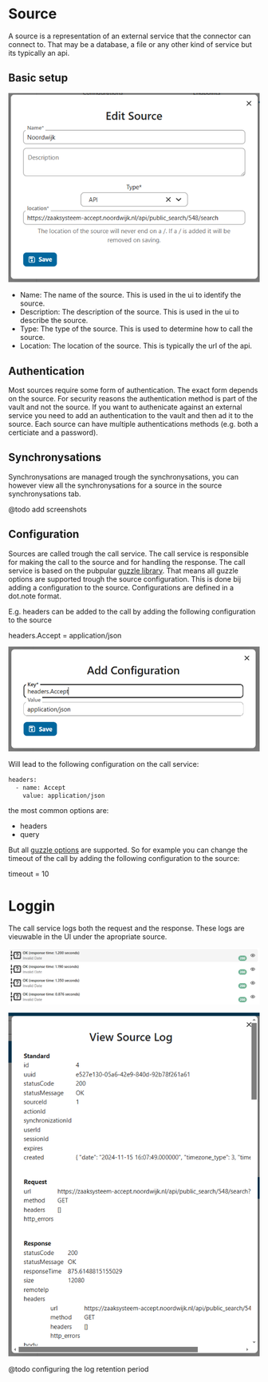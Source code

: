  # Source

 A source is a representation of an external service that the connector can connect to. That may be a database, a file or any other kind of service but its typically an api.

 ## Basic setup

 ![alt text](image-6.png)

- Name: The name of the source. This is used in the ui to identify the source.
- Description: The description of the source. This is used in the ui to describe the source.
- Type: The type of the source. This is used to determine how to call the source.
- Location: The location of the source. This is typically the url of the api.

 ## Authentication
 Most sources require some form of authentication. The exact form depends on the source. For security reasons the authentication method is part of the vault and not the source. If you want to authenicate against an external service you need to add an authentication to the vault and then ad it to the source. Each source can have multiple authentications methods (e.g. both a certiciate and a password).

 ## Synchronysations
 Synchronysations are managed trough the synchronysations, you can however view all the synchronysations for     a source in the source synchronysations tab.

@todo add screenshots
 
 ## Configuration
Sources are called trough the call service. The call service is responsible for making the call to the source and for handling the response. The call service is based on the pubpular [guzzle library](https://docs.guzzlephp.org/en/stable/). That means all guzzle options are supported trough the source configuration. This is done bij adding a configuration to the source. Configurations are defined in a dot.note format.

E.g. headers can be added to the call by adding the following configuration to the source

headers.Accept = application/json 

![alt text](image-3.png)

Will lead to the following configuration on the call service:

```
headers:
  - name: Accept
    value: application/json 
```

the most common options are:

- headers
- query

But all [guzzle options](https://docs.guzzlephp.org/en/stable/request-options.html) are supported. So for example you can change the timeout of the call by adding the following configuration to the source:

timeout = 10

# Loggin
The call service logs both the request and the response. These logs are vieuwable in the UI under the apropriate source. 

![alt text](image-4.png)

![alt text](image-5.png)

@todo configuring the log retention period
